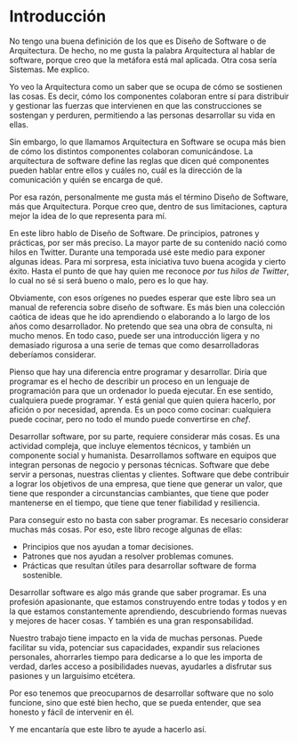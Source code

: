 # Introducción

No tengo una buena definición de los que es Diseño de Software o de Arquitectura. De hecho, no me gusta la palabra Arquitectura al hablar de software, porque creo que la metáfora está mal aplicada. Otra cosa sería Sistemas. Me explico.

Yo veo la Arquitectura como un saber que se ocupa de cómo se sostienen las cosas. Es decir, cómo los componentes colaboran entre sí para distribuir y gestionar las fuerzas que intervienen en que las construcciones se sostengan y perduren, permitiendo a las personas desarrollar su vida en ellas.

Sin embargo, lo que llamamos Arquitectura en Software se ocupa más bien de cómo los distintos componentes colaboran comunicándose. La arquitectura de software define las reglas que dicen qué componentes pueden hablar entre ellos y cuáles no, cuál es la dirección de la comunicación y quién se encarga de qué.

Por esa razón, personalmente me gusta más el término Diseño de Software, más que Arquitectura. Porque creo que, dentro de sus limitaciones, captura mejor la idea de lo que representa para mí.

En este libro hablo de Diseño de Software. De principios, patrones y prácticas, por ser más preciso. La mayor parte de su contenido nació como hilos en Twitter. Durante una temporada usé este medio para exponer algunas ideas. Para mi sorpresa, esta iniciativa tuvo buena acogida y cierto éxito. Hasta el punto de que hay quien me reconoce _por tus hilos de Twitter_, lo cual no sé si será bueno o malo, pero es lo que hay.

Obviamente, con esos orígenes no puedes esperar que este libro sea un manual de referencia sobre diseño de software. Es más bien una colección caótica de ideas que he ido aprendiendo o elaborando a lo largo de los años como desarrollador. No pretendo que sea una obra de consulta, ni mucho menos. En todo caso, puede ser una introducción ligera y no demasiado rigurosa a una serie de temas que como desarrolladoras deberíamos considerar.

Pienso que hay una diferencia entre programar y desarrollar. Diría que programar es el hecho de describir un proceso en un lenguaje de programación para que un ordenador lo pueda ejecutar. En ese sentido, cualquiera puede programar. Y está genial que quien quiera hacerlo, por afición o por necesidad, aprenda. Es un poco como cocinar: cualquiera puede cocinar, pero no todo el mundo puede convertirse en _chef_.

Desarrollar software, por su parte, requiere considerar más cosas. Es una actividad compleja, que incluye elementos técnicos, y también un componente social y humanista. Desarrollamos software en equipos que integran personas de negocio y personas técnicas. Software que debe servir a personas, nuestras clientas y clientes. Software que debe contribuir a lograr los objetivos de una empresa, que tiene que generar un valor, que tiene que responder a circunstancias cambiantes, que tiene que poder mantenerse en el tiempo, que tiene que tener fiabilidad y resiliencia.

Para conseguir esto no basta con saber programar. Es necesario considerar muchas más cosas. Por eso, este libro recoge algunas de ellas:

* Principios que nos ayudan a tomar decisiones.
* Patrones que nos ayudan a resolver problemas comunes.
* Prácticas que resultan útiles para desarrollar software de forma sostenible.

Desarrollar software es algo más grande que saber programar. Es una profesión apasionante, que estamos construyendo entre todas y todos y en la que estamos constantemente aprendiendo, descubriendo formas nuevas y mejores de hacer cosas. Y también es una gran responsabilidad.

Nuestro trabajo tiene impacto en la vida de muchas personas. Puede facilitar su vida, potenciar sus capacidades, expandir sus relaciones personales, ahorrarles tiempo para dedicarse a lo que les importa de verdad, darles acceso a posibilidades nuevas, ayudarles a disfrutar sus pasiones y un larguísimo etcétera.

Por eso tenemos que preocuparnos de desarrollar software que no solo funcione, sino que esté bien hecho, que se pueda entender, que sea honesto y fácil de intervenir en él.

Y me encantaría que este libro te ayude a hacerlo así.

